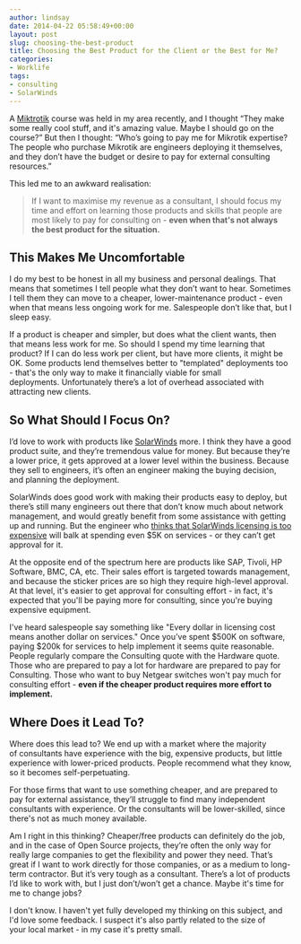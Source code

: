 ```yaml
---
author: lindsay
date: 2014-04-22 05:58:49+00:00
layout: post
slug: choosing-the-best-product
title: Choosing the Best Product for the Client or the Best for Me?
categories:
- Worklife
tags:
- consulting
- SolarWinds
---
```


A [Miktrotik](http://www.mikrotik.com/) course was held in my area recently, and I thought “They make some really cool stuff, and it's amazing value. Maybe I should go on the course?” But then I thought: “Who’s going to pay me for Mikrotik expertise? The people who purchase Mikrotik are engineers deploying it themselves, and they don’t have the budget or desire to pay for external consulting resources.”

This led me to an awkward realisation:

> If I want to maximise my revenue as a consultant, I should focus my time and effort on learning those products and skills that people are most likely to pay for consulting on - **even when that's not always the best product for the situation.**



## This Makes Me Uncomfortable



I do my best to be honest in all my business and personal dealings. That means that sometimes I tell people what they don’t want to hear. Sometimes I tell them they can move to a cheaper, lower-maintenance product - even when that means less ongoing work for me. Salespeople don’t like that, but I sleep easy.

If a product is cheaper and simpler, but does what the client wants, then that means less work for me. So should I spend my time learning that product? If I can do less work per client, but have more clients, it might be OK. Some products lend themselves better to "templated" deployments too - that's the only way to make it financially viable for small deployments. Unfortunately there’s a lot of overhead associated with attracting new clients.



## So What Should I Focus On?



I’d love to work with products like [SolarWinds](http://www.solarwinds.com/) more. I think they have a good product suite, and they’re tremendous value for money. But because they’re a lower price, it gets approved at a lower level within the business. Because they sell to engineers, it’s often an engineer making the buying decision, and planning the deployment.

SolarWinds does good work with making their products easy to deploy, but there’s still many engineers out there that don’t know much about network management, and would greatly benefit from some assistance with getting up and running. But the engineer who [thinks that SolarWinds licensing is too expensive](http://lists.ausnog.net/pipermail/ausnog/2014-April/023544.html) will balk at spending even $5K on services - or they can’t get approval for it.

At the opposite end of the spectrum here are products like SAP, Tivoli, HP Software, BMC, CA, etc. Their sales effort is targeted towards management, and because the sticker prices are so high they require high-level approval. At that level, it's easier to get approval for consulting effort - in fact, it's expected that you'll be paying more for consulting, since you're buying expensive equipment.

I've heard salespeople say something like "Every dollar in licensing cost means another dollar on services." Once you’ve spent $500K on software, paying $200k for services to help implement it seems quite reasonable. People regularly compare the Consulting quote with the Hardware quote. Those who are prepared to pay a lot for hardware are prepared to pay for Consulting. Those who want to buy Netgear switches won't pay much for consulting effort - **even if the cheaper product requires more effort to implement.**



## Where Does it Lead To?



Where does this lead to? We end up with a market where the majority of consultants have experience with the big, expensive products, but little experience with lower-priced products. People recommend what they know, so it becomes self-perpetuating.

For those firms that want to use something cheaper, and are prepared to pay for external assistance, they’ll struggle to find many independent consultants with experience. Or the consultants will be lower-skilled, since there's not as much money available.

Am I right in this thinking? Cheaper/free products can definitely do the job, and in the case of Open Source projects, they’re often the only way for really large companies to get the flexibility and power they need. That’s great if I want to work directly for those companies, or as a medium to long-term contractor. But it’s very tough as a consultant. There’s a lot of products I’d like to work with, but I just don’t/won’t get a chance. Maybe it's time for me to change jobs?

I don't know. I haven't yet fully developed my thinking on this subject, and I'd love some feedback. I suspect it's also partly related to the size of your local market - in my case it's pretty small.
